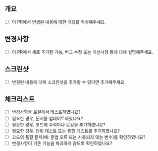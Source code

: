 ## 개요
- [ ] 이 PR에서 변경된 내용에 대한 개요를 작성해주세요.

## 변경사항
- [ ] 이 PR에서 새로 추가된 기능, 버그 수정 또는 개선사항 등에 대해 설명해주세요.

## 스크린샷
- [ ] 변경된 내용에 대해 스크린샷을 추가할 수 있다면 추가해주세요.

## 체크리스트
- [ ] 변경사항을 로컬에서 테스트하였나요?
- [ ] 필요한 경우, 문서를 업데이트하였나요?
- [ ] 필요한 경우, 코드에 주석이나 로깅을 추가하였나요?
- [ ] 필요한 경우, 단위 테스트 또는 통합 테스트를 추가하였나요?
- [ ] 코드의 품질 문제(예: 문법 오류 또는 사용되지 않는 변수)를 확인하였나요?
- [ ] 변경사항이 기존 기능을 파괴하지 않도록 확인하였나요?